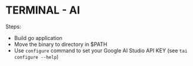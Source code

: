 
# TERMINAL - AI                                                               

Steps:
- Build go application
- Move the binary to directory in $PATH
- Use `configure` command to set your Google AI Studio API KEY (see `tai configure --help`)
